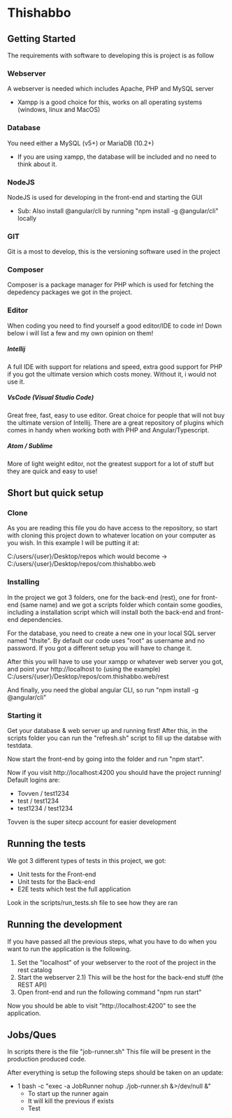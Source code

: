# Thishabbo

## Getting Started

The requirements with software to developing this is project is as follow

### Webserver

A webserver is needed which includes Apache, PHP and MySQL server
- Xampp is a good choice for this, works on all operating systems (windows, linux and MacOS)

### Database

You need either a MySQL (v5+) or MariaDB (10.2+)
- If you are using xampp, the database will be included and no need to think about it.

### NodeJS

NodeJS is used for developing in the front-end and starting the GUI
- Sub: Also install @angular/cli by running "npm install -g @angular/cli" locally

### GIT

Git is a most to develop, this is the versioning software used in the project

### Composer

Composer is a package manager for PHP which is used for fetching the depedency packages
we got in the project.

### Editor

When coding you need to find yourself a good editor/IDE to code in! Down below i will list a few
and my own opinion on them!

##### Intellij

A full IDE with support for relations and speed, extra good support for PHP if you got the ultimate
version which costs money. Without it, i would not use it.

##### VsCode (Visual Studio Code)

Great free, fast, easy to use editor. Great choice for people that will not buy the ultimate
version of Intellij. There are a great repository of plugins which comes in handy when working
both with PHP and Angular/Typescript.

##### Atom / Sublime

More of light weight editor, not the greatest support for a lot of stuff but they are quick
and easy to use!

## Short but quick setup
### Clone
As you are reading this file you do have access to the repository, so start with cloning this project
down to whatever location on your computer as you wish. In this example I will be putting it at:

C:/users/{user}/Desktop/repos which would become -> C:/users/{user}/Desktop/repos/com.thishabbo.web

### Installing
In the project we got 3 folders, one for the back-end (rest), one for front-end (same name) and we got
a scripts folder which contain some goodies, including a installation script which will install both
the back-end and front-end dependencies.

For the database, you need to create a new one in your local SQL server named "thsite".
By default our code uses "root" as username and no password. If you got a different setup
you will have to change it.

After this you will have to use your xampp or whatever web server you got, and point your http://localhost
to (using the example) C:/users/{user}/Desktop/repos/com.thishabbo.web/rest

And finally, you need the global angular CLI, so run "npm install -g @angular/cli"

### Starting it

Get your database & web server up and running first!
After this, in the scripts folder you can run the "refresh.sh" script
to fill up the databse with testdata. 

Now start the front-end by going into the folder and run "npm start".

Now if you visit http://localhost:4200 you should have the project running!
Default logins are:
* Tovven / test1234
* test / test1234
* test1234 / test1234

Tovven is the super sitecp account for easier development

## Running the tests

We got 3 different types of tests in this project, we got:
* Unit tests for the Front-end
* Unit tests for the Back-end
* E2E tests which test the full application

Look in the scripts/run_tests.sh file to see how they are ran


## Running the development
If you have passed all the previous steps, what you have to do when you want to run
the application is the following.

1) Set the "localhost" of your webserver to the root of the project in the rest catalog
2) Start the webserver
2.1) This will be the host for the back-end stuff (the REST API)
3) Open front-end and run the following command "npm run start"

Now you should be able to visit "http://localhost:4200" to see the application.

## Jobs/Ques
In scripts there is the file "job-runner.sh"
This file will be present in the production produced code.

After everything is setup the following steps should be taken on an update:
- 1 bash -c "exec -a JobRunner nohup ./job-runner.sh &>/dev/null &"
  - To start up the runner again
  - It will kill the previous if exists
  - Test